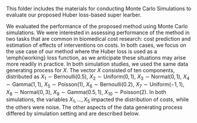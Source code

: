 This folder includes the materials for conducting Monte Carlo Simulations to evaluate our proposed Huber loss-based super learber.

We evaluated the performance of the proposed method using Monte Carlo simulations. 
We were interested in assessing performance of the method in two tasks that are common in biomedical cost research: cost prediction and 
estimation of effects of interventions on costs. In both cases, we focus on the use case of our method where the Huber loss is used as a 
\emph{working} loss function, as we anticipate these situations may arise more readily in practice. 
In both simulation studies, we used the same data generating process for $X$. 
The vector $X$ consisted of ten components, distributed as $X_1 \sim \mbox{Bernoulli}(0.5)$, 
$X_2 \sim \mbox{Uniform}(0,1)$, $X_3 \sim \mbox{Normal}(0,1)$, $X_4 \sim \mbox{Gamma}(1,1)$, $X_5 \sim \mbox{Poisson}(1)$, 
$X_6 \sim \mbox{Bernoulli}(0.2)$, $X_7 \sim \mbox{Uniform}(-1,1)$, $X_8 \sim \mbox{Normal}(0,3)$, 
$X_9 \sim \mbox{Gamma}(0.5,1)$, $X_{10} \sim \mbox{Poisson}(2)$. In both simulations, the variables $X_1, \dots, 
X_5$ impacted the distribution of costs, while the others were noise. The other aspects of the data generating process differed by 
simulation setting and are described below.
